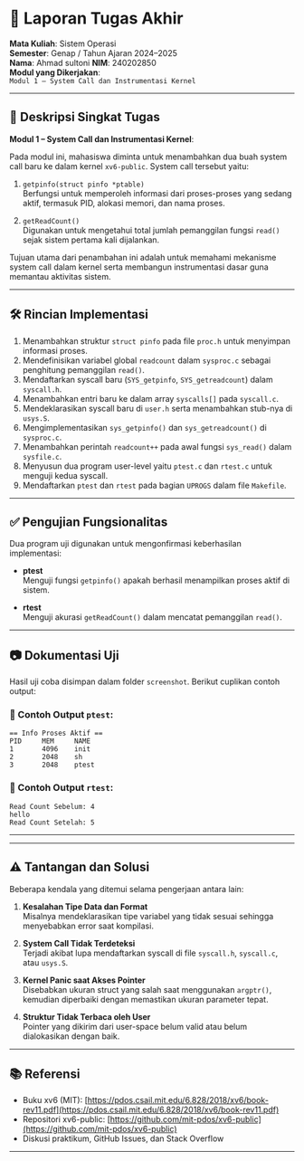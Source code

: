 # 📝 Laporan Tugas Akhir

**Mata Kuliah**: Sistem Operasi  
**Semester**: Genap / Tahun Ajaran 2024–2025  
**Nama**: Ahmad sultoni 
**NIM**: 240202850  
**Modul yang Dikerjakan**:  
`Modul 1 – System Call dan Instrumentasi Kernel`

---

## 📌 Deskripsi Singkat Tugas

**Modul 1 – System Call dan Instrumentasi Kernel**:

Pada modul ini, mahasiswa diminta untuk menambahkan dua buah system call baru ke dalam kernel `xv6-public`. System call tersebut yaitu:

1. `getpinfo(struct pinfo *ptable)`  
   Berfungsi untuk memperoleh informasi dari proses-proses yang sedang aktif, termasuk PID, alokasi memori, dan nama proses.

2. `getReadCount()`  
   Digunakan untuk mengetahui total jumlah pemanggilan fungsi `read()` sejak sistem pertama kali dijalankan.

Tujuan utama dari penambahan ini adalah untuk memahami mekanisme system call dalam kernel serta membangun instrumentasi dasar guna memantau aktivitas sistem.

---

## 🛠️ Rincian Implementasi

1. Menambahkan struktur `struct pinfo` pada file `proc.h` untuk menyimpan informasi proses.
2. Mendefinisikan variabel global `readcount` dalam `sysproc.c` sebagai penghitung pemanggilan `read()`.
3. Mendaftarkan syscall baru (`SYS_getpinfo`, `SYS_getreadcount`) dalam `syscall.h`.
4. Menambahkan entri baru ke dalam array `syscalls[]` pada `syscall.c`.
5. Mendeklarasikan syscall baru di `user.h` serta menambahkan stub-nya di `usys.S`.
6. Mengimplementasikan `sys_getpinfo()` dan `sys_getreadcount()` di `sysproc.c`.
7. Menambahkan perintah `readcount++` pada awal fungsi `sys_read()` dalam `sysfile.c`.
8. Menyusun dua program user-level yaitu `ptest.c` dan `rtest.c` untuk menguji kedua syscall.
9. Mendaftarkan `ptest` dan `rtest` pada bagian `UPROGS` dalam file `Makefile`.

---

## ✅ Pengujian Fungsionalitas

Dua program uji digunakan untuk mengonfirmasi keberhasilan implementasi:

- **ptest**  
  Menguji fungsi `getpinfo()` apakah berhasil menampilkan proses aktif di sistem.

- **rtest**  
  Menguji akurasi `getReadCount()` dalam mencatat pemanggilan `read()`.

---

## 📷 Dokumentasi Uji

Hasil uji coba disimpan dalam folder `screenshot`. Berikut cuplikan contoh output:

### 📍 Contoh Output `ptest`:

```
== Info Proses Aktif ==
PID     MEM     NAME
1       4096    init
2       2048    sh
3       2048    ptest
```

### 📍 Contoh Output `rtest`:

```
Read Count Sebelum: 4
hello
Read Count Setelah: 5

```
---

---

## ⚠️ Tantangan dan Solusi

Beberapa kendala yang ditemui selama pengerjaan antara lain:

1. **Kesalahan Tipe Data dan Format**  
   Misalnya mendeklarasikan tipe variabel yang tidak sesuai sehingga menyebabkan error saat kompilasi.

2. **System Call Tidak Terdeteksi**  
   Terjadi akibat lupa mendaftarkan syscall di file `syscall.h`, `syscall.c`, atau `usys.S`.

3. **Kernel Panic saat Akses Pointer**  
   Disebabkan ukuran struct yang salah saat menggunakan `argptr()`, kemudian diperbaiki dengan memastikan ukuran parameter tepat.

4. **Struktur Tidak Terbaca oleh User**  
   Pointer yang dikirim dari user-space belum valid atau belum dialokasikan dengan baik.

---

## 📚 Referensi

- Buku xv6 (MIT): [https://pdos.csail.mit.edu/6.828/2018/xv6/book-rev11.pdf](https://pdos.csail.mit.edu/6.828/2018/xv6/book-rev11.pdf)  
- Repositori xv6-public: [https://github.com/mit-pdos/xv6-public](https://github.com/mit-pdos/xv6-public)  
- Diskusi praktikum, GitHub Issues, dan Stack Overflow

---

